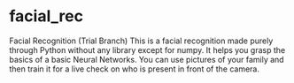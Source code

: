 # facial_rec
Facial Recognition (Trial Branch)
This is a facial recognition made purely through Python without any library except for numpy.
It helps you grasp the basics of a basic Neural Networks.
You can use pictures of your family and then train it for a live check on who is present in front of the camera.
